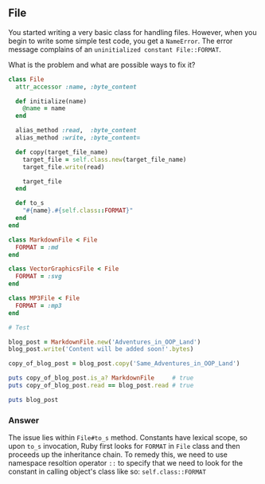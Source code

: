 ## File

You started writing a very basic class for handling files. However, when you begin to write some simple test code, you get a `NameError`. The error message complains of an `uninitialized constant File::FORMAT`.

What is the problem and what are possible ways to fix it?

```ruby
class File
  attr_accessor :name, :byte_content

  def initialize(name)
    @name = name
  end

  alias_method :read,  :byte_content
  alias_method :write, :byte_content=

  def copy(target_file_name)
    target_file = self.class.new(target_file_name)
    target_file.write(read)

    target_file
  end

  def to_s
    "#{name}.#{self.class::FORMAT}"
  end
end

class MarkdownFile < File
  FORMAT = :md
end

class VectorGraphicsFile < File
  FORMAT = :svg
end

class MP3File < File
  FORMAT = :mp3
end

# Test

blog_post = MarkdownFile.new('Adventures_in_OOP_Land')
blog_post.write('Content will be added soon!'.bytes)

copy_of_blog_post = blog_post.copy('Same_Adventures_in_OOP_Land')

puts copy_of_blog_post.is_a? MarkdownFile     # true
puts copy_of_blog_post.read == blog_post.read # true

puts blog_post
```

### Answer

The issue lies within `File#to_s` method. Constants have lexical scope, so upon `to_s` invocation, Ruby first looks for `FORMAT` in `File` class and then proceeds up the inheritance chain. To remedy this, we need to use namespace resoltion operator `::` to specify that we need to look for the constant in calling object's class like so: `self.class::FORMAT`